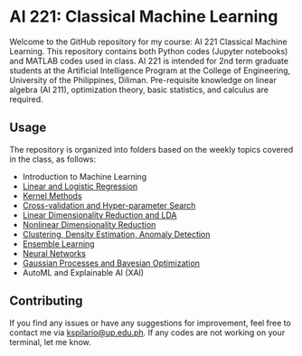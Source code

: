 # AI 221: Classical Machine Learning

Welcome to the GitHub repository for my course: AI 221 Classical Machine Learning. This repository contains both Python codes (Jupyter notebooks) and MATLAB codes used in class.
AI 221 is intended for 2nd term graduate students at the Artificial Intelligence Program at the College of Engineering, University of the Philippines, Diliman.
Pre-requisite knowledge on linear algebra (AI 211), optimization theory, basic statistics, and calculus are required.

## Usage
The repository is organized into folders based on the weekly topics covered in the class, as follows:
- Introduction to Machine Learning
- [Linear and Logistic Regression](/Linear_and_Logistic_Regression)
- [Kernel Methods](/Kernel_Methods)
- [Cross-validation and Hyper-parameter Search](/Cross-validation)
- [Linear Dimensionality Reduction and LDA](/Linear_DimReduce+LDA)
- [Nonlinear Dimensionality Reduction](/Nonlinear_DimReduce)
- [Clustering, Density Estimation, Anomaly Detection](/Clustering_Anomaly_Detect)
- [Ensemble Learning](/Ensemble_Learning)
- [Neural Networks](/Neural_Networks)
- [Gaussian Processes and Bayesian Optimization](/Gaussian_Processes+BayesOpt)
- AutoML and Explainable AI (XAI)

## Contributing
If you find any issues or have any suggestions for improvement, feel free to contact me via kspilario@up.edu.ph. If any codes are not working on your terminal, let me know.



